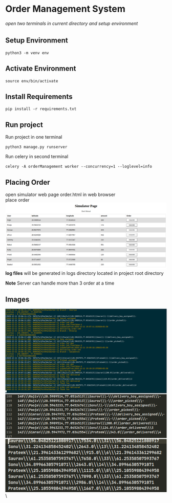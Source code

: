 # Order Management System


###### open two terminals in current directory and setup environment
## Setup Environment

```
python3 -m venv env
```
## Activate Environment

```
source env/bin/activate
```
## Install Requirements

```
pip install -r requirements.txt
```
## Run project

Run project in one terminal

```
python3 manage.py runserver
```

Run celery in second terminal

```
celery -A orderManagement worker --concurrency=1 --loglevel=info
```


## Placing Order
open simulator web page order.html in web browser\
place order\
![This is simulator web page.](/images/simulatorWebpage.png "simulator webpage.")
**log files** will be generated in logs directory  located in project root directory


**Note** Server can handle more than 3 order at a time 

## Images
![This is celerey screen.](/images/celery.png "celerey screen.")\
![This is first log file.](/images/firstlog.png "first log file.")\
![This is second log file](/images/secondlog.png "second log file.")\

